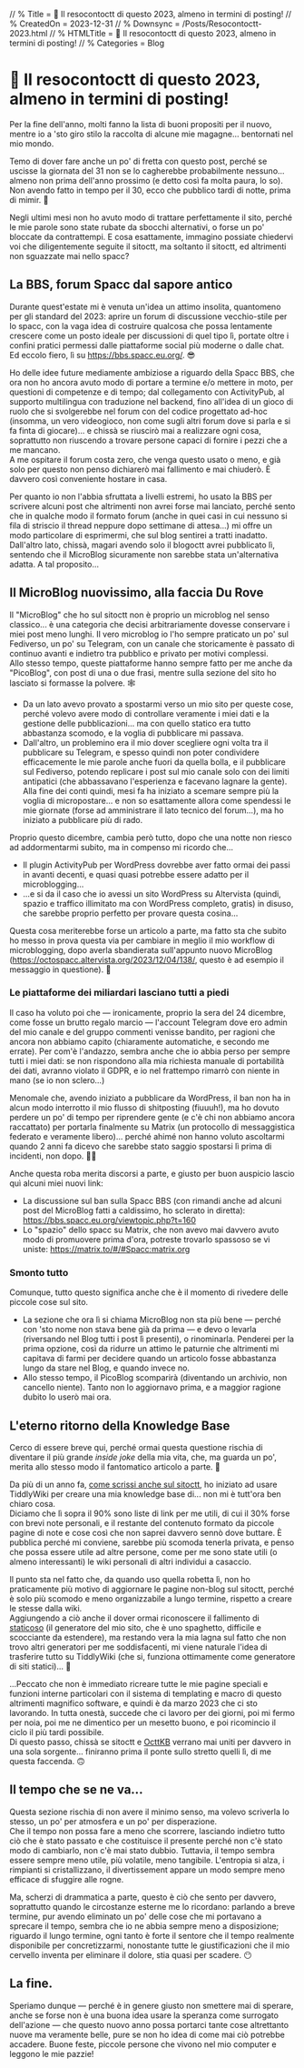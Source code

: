 <!-- < Autogenerated by ListedDownsync.js. Do not edit (unless also set "% Downsync = False") - it would be overwritten. > -->
// % Title = 🎇 Il resocontoctt di questo 2023, almeno in termini di posting!
// % CreatedOn = 2023-12-31
// % Downsync = /Posts/Resocontoctt-2023.html
// % HTMLTitle = <span class="twa twa-🎇"><span>🎇</span></span> Il resocontoctt di questo 2023, almeno in termini di posting!
// % Categories = Blog

<h1><span class="twa twa-🎇"><span>🎇</span></span> Il resocontoctt di questo 2023, almeno in termini di posting!</h1>

<p>Per la fine dell'anno, molti fanno la lista di buoni propositi per il nuovo, mentre io a 'sto giro stilo la raccolta di alcune mie magagne... bentornati nel mio mondo.</p>

<p>Temo di dover fare anche un po' di fretta con questo post, perché se uscisse la giornata del 31 non se lo cagherebbe probabilmente nessuno... almeno non prima dell'anno prossimo (e detto così fa molta paura, lo so). Non avendo fatto in tempo per il 30, ecco che pubblico tardi di notte, prima di mimir. 🌌</p>

<p>Negli ultimi mesi non ho avuto modo di trattare perfettamente il sito, perché le mie parole sono state rubate da sbocchi alternativi, o forse un po' bloccate da contrattempi. E cosa esattamente, immagino possiate chiedervi voi che diligentemente seguite il sitoctt, ma soltanto il sitoctt, ed altrimenti non sguazzate mai nello spacc?</p>

<h2>La BBS, forum Spacc dal sapore antico</h2>

<p>Durante quest'estate mi è venuta un'idea un attimo insolita, quantomeno per gli standard del 2023: aprire un forum di discussione vecchio-stile per lo spacc, con la vaga idea di costruire qualcosa che possa lentamente crescere come un posto ideale per discussioni di quel tipo lì, portate oltre i confini pratici permessi dalle piattaforme social più moderne o dalle chat. Ed eccolo fiero, lì su <a href="https://bbs.spacc.eu.org/" rel="noopener nofollow" target="_blank">https://bbs.spacc.eu.org/</a>. 😎</p>

<p>Ho delle idee future mediamente ambiziose a riguardo della Spacc BBS, che ora non ho ancora avuto modo di portare a termine e/o mettere in moto, per questioni di competenze e di tempo; dal collegamento con ActivityPub, al supporto multilingua con traduzione nel backend, fino all'idea di un gioco di ruolo che si svolgerebbe nel forum con del codice progettato ad-hoc (insomma, un vero videogioco, non come sugli altri forum dove si parla e si fa finta di giocare)... e chissà se riuscirò mai a realizzare ogni cosa, soprattutto non riuscendo a trovare persone capaci di fornire i pezzi che a me mancano.<br>
A me ospitare il forum costa zero, che venga questo usato o meno, e già solo per questo non penso dichiarerò mai fallimento e mai chiuderò. È davvero così conveniente hostare in casa.</p>

<p>Per quanto io non l'abbia sfruttata a livelli estremi, ho usato la BBS per scrivere alcuni post che altrimenti non avrei forse mai lanciato, perché sento che in qualche modo il formato forum (anche in quei casi in cui nessuno si fila di striscio il thread neppure dopo settimane di attesa...) mi offre un modo particolare di esprimermi, che sul blog sentirei a tratti inadatto.<br>
Dall'altro lato, chissà, magari avendo solo il blogoctt avrei pubblicato lì, sentendo che il MicroBlog sicuramente non sarebbe stata un'alternativa adatta. A tal proposito...</p>

<h2>Il MicroBlog nuovissimo, alla faccia Du Rove</h2>

<p>Il "MicroBlog" che ho sul sitoctt non è proprio un microblog nel senso classico... è una categoria che decisi arbitrariamente dovesse conservare i miei post meno lunghi. Il vero microblog io l'ho sempre praticato un po' sul Fediverso, un po' su Telegram, con un canale che storicamente è passato di continuo avanti e indietro tra pubblico e privato per motivi complessi.<br>
Allo stesso tempo, queste piattaforme hanno sempre fatto per me anche da "PicoBlog", con post di una o due frasi, mentre sulla sezione del sito ho lasciato si formasse la polvere. 🕸️</p>

<ul>
<li>Da un lato avevo provato a spostarmi verso un mio sito per queste cose, perché volevo avere modo di controllare veramente i miei dati e la gestione delle pubblicazioni... ma con quello statico era tutto abbastanza scomodo, e la voglia di pubblicare mi passava.</li>
<li>Dall'altro, un problemino era il mio dover scegliere ogni volta tra il pubblicare su Telegram, e spesso quindi non poter condividere efficacemente le mie parole anche fuori da quella bolla, e il pubblicare sul Fediverso, potendo replicare i post sul mio canale solo con dei limiti antipatici (che abbassavano l'esperienza e facevano lagnare la gente). Alla fine dei conti quindi, mesi fa ha iniziato a scemare sempre più la voglia di micropostare... e non so esattamente allora come spendessi le mie giornate (forse ad amministrare il lato tecnico del forum...), ma ho iniziato a pubblicare più di rado.</li>
</ul>

<p>Proprio questo dicembre, cambia però tutto, dopo che una notte non riesco ad addormentarmi subito, ma in compenso mi ricordo che...</p>

<ul>
<li>Il plugin ActivityPub per WordPress dovrebbe aver fatto ormai dei passi in avanti decenti, e quasi quasi potrebbe essere adatto per il microblogging...</li>
<li>...e si da il caso che io avessi un sito WordPress su Altervista (quindi, spazio e traffico illimitato ma con WordPress completo, gratis) in disuso, che sarebbe proprio perfetto per provare questa cosina...</li>
</ul>

<p>Questa cosa meriterebbe forse un articolo a parte, ma fatto sta che subito ho messo in prova questa via per cambiare in meglio il mio workflow di microblogging, dopo averla sbandierata sull'appunto nuovo MicroBlog (<a href="https://octospacc.altervista.org/2023/12/04/138/" rel="noopener nofollow" target="_blank">https://octospacc.altervista.org/2023/12/04/138/</a>, questo è ad esempio il messaggio in questione). 🔗</p>

<h3>Le piattaforme dei miliardari lasciano tutti a piedi</h3>

<p>Il caso ha voluto poi che — ironicamente, proprio la sera del 24 dicembre, come fosse un brutto regalo marcio — l'account Telegram dove ero admin del mio canale e del gruppo commenti venisse bandito, per ragioni che ancora non abbiamo capito (chiaramente automatiche, e secondo me errate). Per com'è l'andazzo, sembra anche che io abbia perso per sempre tutti i miei dati: se non rispondono alla mia richiesta manuale di portabilità dei dati, avranno violato il GDPR, e io nel frattempo rimarrò con niente in mano (se io non sclero...)</p>

<p>Menomale che, avendo iniziato a pubblicare da WordPress, il ban non ha in alcun modo interrotto il mio flusso di shitposting (fiuuuh!), ma ho dovuto perdere un po' di tempo per riprendere gente (e c'è chi non abbiamo ancora raccattato) per portarla finalmente su Matrix (un protocollo di messaggistica federato e veramente libero)... perché ahimé non hanno voluto ascoltarmi quando 2 anni fa dicevo che sarebbe stato saggio spostarsi lì prima di incidenti, non dopo. 😮‍💨</p>

<p>Anche questa roba merita discorsi a parte, e giusto per buon auspicio lascio quì alcuni miei nuovi link:</p>

<ul>
<li>La discussione sul ban sulla Spacc BBS (con rimandi anche ad alcuni post del MicroBlog fatti a caldissimo, ho sclerato in diretta): <a href="https://bbs.spacc.eu.org/viewtopic.php?t=160" rel="noopener nofollow" target="_blank">https://bbs.spacc.eu.org/viewtopic.php?t=160</a></li>
<li>Lo "spazio" dello spacc su Matrix, che non avevo mai davvero avuto modo di promuovere prima d'ora, potreste trovarlo spassoso se vi uniste: <a href="https://matrix.to/#/#Spacc:matrix.org">https://matrix.to/#/#Spacc:matrix.org</a></li>
</ul>

<h3>Smonto tutto</h3>

<p>Comunque, tutto questo significa anche che è il momento di rivedere delle piccole cose sul sito.</p>

<ul>
<li>La sezione che ora lì si chiama MicroBlog non sta più bene — perché con 'sto nome non stava bene già da prima — e devo o levarla (riversando nel Blog tutti i post lì presenti), o rinominarla. Penderei per la prima opzione, così da ridurre un attimo le paturnie che altrimenti mi capitava di farmi per decidere quando un articolo fosse abbastanza lungo da stare nel Blog, e quando invece no.</li>
<li>Allo stesso tempo, il PicoBlog scomparirà (diventando un archivio, non cancello niente). Tanto non lo aggiornavo prima, e a maggior ragione dubito lo userò mai ora.</li>
</ul>

<h2>L'eterno ritorno della Knowledge Base</h2>

<p>Cerco di essere breve qui, perché ormai questa questione rischia di diventare il più grande <em>inside joke</em> della mia vita, che, ma guarda un po', merita allo stesso modo il fantomatico articolo a parte. 🫣</p>

<p>Da più di un anno fa, <a href="https://sitoctt.octt.eu.org/Posts/MicroBlog/2022-09-23-Nuove-Frontiere.html" rel="noopener nofollow" target="_blank">come scrissi anche sul sitoctt</a>, ho iniziato ad usare TiddlyWiki per creare una mia knowledge base di... non mi è tutt'ora ben chiaro cosa.<br>
Diciamo che lì sopra il 90% sono liste di link per me utili, di cui il 30% forse con brevi note personali, e il restante del contenuto formato da piccole pagine di note e cose così che non saprei davvero sennò dove buttare. È pubblica perché mi conviene, sarebbe più scomoda tenerla privata, e penso che possa essere utile ad altre persone, come per me sono state utili (o almeno interessanti) le wiki personali di altri individui a casaccio.</p>

<p>Il punto sta nel fatto che, da quando uso quella robetta lì, non ho praticamente più motivo di aggiornare le pagine non-blog sul sitoctt, perché è solo più scomodo e meno organizzabile a lungo termine, rispetto a creare le stesse dalla wiki.<br>
Aggiungendo a ciò anche il dover ormai riconoscere il fallimento di <a href="https://gitlab.com/octtspacc/staticoso" rel="noopener nofollow" target="_blank">staticoso</a> (il generatore del mio sito, che è uno spaghetto, difficile e scocciante da estendere), ma restando vera la mia lagna sul fatto che non trovo altri generatori per me soddisfacenti, mi viene naturale l'idea di trasferire tutto su TiddlyWiki (che si, funziona ottimamente come generatore di siti statici)... 🙂</p>

<p>...Peccato che non è immediato ricreare tutte le mie pagine speciali e funzioni interne particolari con il sistema di templating e macro di questo altrimenti magnifico software, e quindi è da marzo 2023 che ci sto lavorando. In tutta onestà, succede che ci lavoro per dei giorni, poi mi fermo per noia, poi me ne dimentico per un mesetto buono, e poi ricomincio il ciclo il più tardi possibile.<br>
Di questo passo, chissà se sitoctt e <a href="https://kb.octt.eu.org" rel="noopener nofollow" target="_blank">OcttKB</a> verrano mai uniti per davvero in una sola sorgente... finiranno prima il ponte sullo stretto quelli lì, di me questa faccenda. 🙃</p>

<h2>Il tempo che se ne va...</h2>

<p>Questa sezione rischia di non avere il minimo senso, ma volevo scriverla lo stesso, un po' per atmosfera e un po' per disperazione.<br>
Che il tempo non possa fare a meno che scorrere, lasciando indietro tutto ciò che è stato passato e che costituisce il presente perché non c'è stato modo di cambiarlo, non c'è mai stato dubbio. Tuttavia, il tempo sembra essere sempre meno utile, più volatile, meno tangibile. L'entropia si alza, i rimpianti si cristallizzano, il divertissement appare un modo sempre meno efficace di sfuggire alle rogne.</p>

<p>Ma, scherzi di drammatica a parte, questo è ciò che sento per davvero, soprattutto quando le circostanze esterne me lo ricordano: parlando a breve termine, pur avendo eliminato un po' delle cose che mi portavano a sprecare il tempo, sembra che io ne abbia sempre meno a disposizione; riguardo il lungo termine, ogni tanto è forte il sentore che il tempo realmente disponibile per concretizzarmi, nonostante tutte le giustificazioni che il mio cervello inventa per eliminare il dolore, stia quasi per scadere. 😶</p>

<h2>La fine.</h2>

<p>Speriamo dunque — perché è in genere giusto non smettere mai di sperare, anche se forse non è una buona idea usare la speranza come surrogato dell'azione — che questo nuovo anno possa portarci tante cose altrettanto nuove ma veramente belle, pure se non ho idea di come mai ciò potrebbe accadere. Buone feste, piccole persone che vivono nel mio computer e leggono le mie pazzie!</p>
